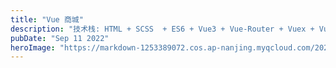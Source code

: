```yaml
---
title: "Vue 商城"
description: "技术栈: HTML + SCSS  + ES6 + Vue3 + Vue-Router + Vuex + VueCLI + Axios + NodeJS + MongoDB + Koa2"
pubDate: "Sep 11 2022"
heroImage: "https://markdown-1253389072.cos.ap-nanjing.myqcloud.com/202309221345841.png"
---
```

